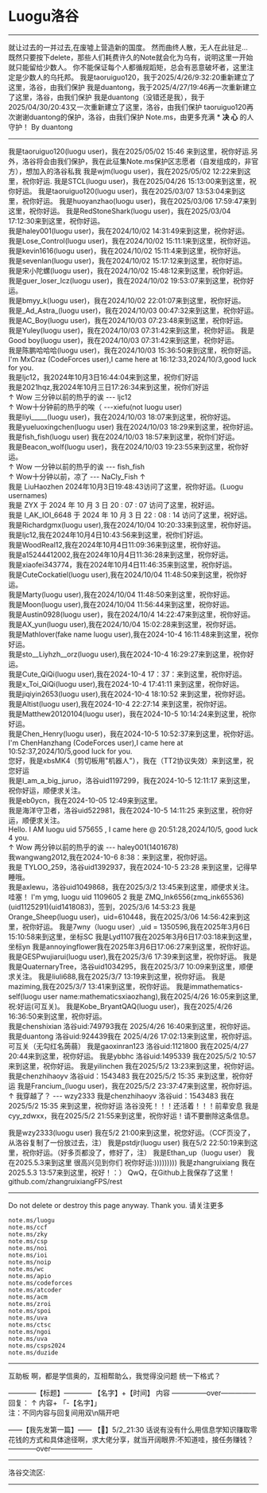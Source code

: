 # **Luogu洛谷**
___________________________________________________________

就让过去的一并过去,在废墟上营造新的国度。
然而曲终人散，无人在此驻足...	
既然只要按下delete，那些人们耗费许久的Note就会化为乌有，说明这里一开始就只能留给少数人。
你不能保证每个人都循规蹈矩，总会有恶意破坏者，这里注定是少数人的乌托邦。
我是taoruiguo120，我于2025/4/26/9:32:20重新建立了这里，洛谷，由我们保护
我是duantong，我于2025/4/27/19:46再一次重新建立了这里，洛谷，由我们保护
我是duantong（没错还是我），我于2025/04/30/20:43又一次重新建立了这里，洛谷，由我们保护
taoruiguo120再次谢谢duantong的保护，洛谷，由我们保护
Note.ms，由更多充满 * **决 心** 的人守护！
By duantong

---------------------------------------------------------------------------------------------------
我是taoruiguo120(luogu user)，我在2025/05/02 15:46 来到这里，祝你好运.另外，洛谷将会由我们保护，我在此征集Note.ms保护区志愿者（自发组成的，非官方），想加入的洛谷私我
我是wjm(luogu user)，我在2025/05/02 12:22来到这里，祝你好运.
我是STCL(luogu user)，我在2025/04/26 15:13:00来到这里，祝你好运。
我是taoruiguo120(luogu user)，我在2025/03/07 13:53:04来到这里，祝你好运。
我是huoyanzhao(luogu user)，我在2025/03/06 17:59:47来到这里，祝你好运。
我是RedStoneShark(luogu user)，我在2025/03/04 17:12:30来到这里，祝你好运。  
我是haley001(luogu user)，我在2024/10/02 14:31:49来到这里，祝你好运。  
我是Lose_Control(luogu user)，我在2024/10/02 15:11:1来到这里，祝你好运。  
我是kevin1616(luogu user)，我在2024/10/02 15:11:4来到这里，祝你好运。  
我是sevenlan(luogu user)，我在2024/10/02 15:17:12来到这里，祝你好运。  
我是宋小陀螺(luogu user)，我在2024/10/02 15:48:12来到这里，祝你好运。  
我是guer_loser_lcz(luogu user)，我在2024/10/02 19:53:07来到这里，祝你好运。  
我是bmyy_k(luogu user)，我在2024/10/02 22:01:07来到这里，祝你好运。  
我是_Ad_Astra_(luogu user)，我在2024/10/03 00:47:32来到这里，祝你好运。  
我是AC_Boy(luogu user)，我在2024/10/03 07:23:48来到这里，祝你好运。  
我是Yuley(luogu user)，我在2024/10/03 07:31:42来到这里，祝你好运。 
 我是Good  boy(luogu user)，我在2024/10/03 07:31:42来到这里，祝你好运。  
我是陈鹏哈哈哈(luogu user)，我在2024/10/03 15:36:50来到这里，祝你好运。  
I'm MxCraz (CodeForces user),I came here at 16:12:33,2024/10/3,good luck for you.  
我是ljc12，我2024年10月3日16:44:04来到这里，祝你们好运  
我是2021hqz,我2024年10月三日17:26:34来到这里，祝你们好运  
							↑ Wow 三分钟以前的热乎的诶  --- ljc12  
                                                        ↑ Wow十分钟前的热乎的唉（  ---xiefu(not luogu user)  
我是liyi_____(luogu user)，我在2024/10/03 18:07来到这里，祝你好运。  
我是yueluoxingchen(luogu user) 我在2024/10/03 18:29来到这里，祝你好运。  
我是fish_fish(luogu user) 我在2024/10/03 18:57来到这里，祝你们好运。  
我是Beacon_wolf(luogu user)，我在2024/10/03 19:23:55来到这里，祝你好运。  
							↑  Wow 一分钟以前的热乎的诶  --- fish_fish  
                                                        ↑  Wow十分钟以前，凉了  --- NaCly_Fish
						$\uparrow$  
我是 LiuHaozhen 2024年10月3日19:48:43访问了这里，祝你好运。(Luogu usernames)  
我是 ZYX 于 2024 年 10 月 3 日 20 : 07 : 07 访问了这里，祝好运。  
我是 I_AK_IOI_6648 于 2024 年 10 月 3 日 22 : 08 : 14 访问了这里，祝好运。  
我是Richardgmx(luogu user),我在2024/10/04 10:20:33来到这里，祝你好运。  
我是ljc12,我在2024年10月4日10:43:56来到这里，祝你们好运。  
我是WoodReal12,我在2024年10月4日11:09:36来到这里，祝你好运。  
我是a15244412002,我在2024年10月4日11:36:28来到这里，祝你好运。  
我是xiaofei343774，我在2024年10月4日11:46:35来到这里，祝你好运。  
我是CuteCockatiel(luogu user),我在2024/10/04 11:48:50来到这里，祝你好运。  
我是Marty(luogu user),我在2024/10/04 11:48:50来到这里，祝你好运。  
我是Moon(luogu user),我在2024/10/04 11:56:44来到这里，祝你好运。  
我是Austin0928(luogu user)，我在2024/10/4 14:22:47来到这里，祝你好运。  
我是AX_yun(luogu user),我在2024/10/04 15:02:28来到这里，祝你好运。  
我是Mathlover(fake name luogu user),我在2024-10-4 16:11:48来到这里，祝你好运。  
我是sto__Liyhzh__orz(luogu user),我在2024-10-4 16:29:27来到这里，祝你好运。  
我是Cute_QiQi(luogu user),我在2024-10-4 17：37：来到这里，祝你好运。  
我是x_Toi_QiQi(luogu user),我在2024-10-4 17:41:11 来到这里，祝你好运。  
我是jiqiyin2653(luogu user),我在2024-10-4 18:10:52 来到这里，祝你好运。  
我是Altist(luogu user),我在2024-10-4 22:27:14 来到这里，祝你好运。	  	
我是Matthew20120104(luogu  user)，我在2024-10-5 10:14:24来到这里，祝你好运。  
我是Chen_Henry(luogu user)，我在2024-10-5 10:52:37来到这里，祝你好运。  
I'm ChenHanzhang (CodeForces user),I came here at 10:52:37,2024/10/5,good luck for you.	  
您好，我是xbsMK4（剪切板用"机器人"），我在（TT2协议失效）来到这里，祝您好运  
我是I_am_a_big_juruo，洛谷uid1197299，我在2024-10-5 12:11:17 来到这里，祝你好运，顺便求关注。	  
我是eb0ycn，我在2024-10-05 12:49来到这里。  	
我是海洋守卫者，洛谷uid522981，我在2024-10-5 14:11:25 来到这里，祝你好运，顺便求关注。  
Hello. I AM luogu uid 575655 , I came here @ 20:51:28,2024/10/5, good luck 4 you.	  
							↑  Wow 两分钟以前的热乎的诶  --- haley001(1401678)  
我wangwang2012,我在2024-10-6 8:38：来到这里，祝你好运。  
我是 TYLOO_259，洛谷uid1392937，我在2024-10-5 23:28 来到这里，记得早睡哦。  
我是axlewu，洛谷uid1049868，我在2025/3/2 13:45来到这里，顺便求关注。
                                                         哇塞！
I'm ymg, luogu uid 1109605 2
我是 ZMQ_Ink6556(zmq_ink65536)(uid1125291)(uid1418083)，签到，2025/3/6 14:53:23
我是Orange_Sheep(luogu user)，uid=610448，我在2025/3/06 14:56:42来到这里，祝你好运。
我是7wny（luogu user）,uid = 1350596,我在2025年3月6日15:10:58来到这里，坐标SC
我是Lyd1107我在2025年3月6日17:03:18来到这里，坐标yn
我是annoyingflower我在2025年3月6日17:06:27来到这里，祝你好运。
我是GESPwujiarui(luogu user),我在2025/3/6 17:39来到这里，祝你好运。
我是
我是QuaternaryTree，洛谷uid1034295，我在2025/3/7 10:09来到这里，顺便求关注。
我是liuli688,我在2025/3/7 13:19来到这里，祝你好运。
我是maziming,我在2025/3/7 13:41来到这里，祝你好运。
我是immathematics-self(luogu user name:mathematicsxiaozhang),我在2025/4/26 16:05来到这里,祝:好运(可互关)。
我是Kobe_BryantQAQ(luogu user)，我在2025/4/26 16:36:50来到这里，祝你好运。  
我是chenshixian 洛谷uid:749793我在 2025/4/26 16:40来到这里，祝你好运。
我是duantong 洛谷uid:924439我在 2025/4/26 17:02:13来到这里，祝你好运。可互关（无勾红名蒟蒻）
我是gaoxinran123 洛谷uid:1121800 我在2025/4/27 20:44来到这里，祝你好运。
我是ybbhc 洛谷uid:1495339 我在2025/5/2 10:57来到这里，祝你好运。
我是yilinchen 我在2025/5/2 13:23来到这里，祝你好运。
我是chenzhihaoyv  洛谷uid：1543483 我在2025/5/2 15:35 来到这里，祝你好运
我是Francium_(luogu user)，我在2025/5/2 23:37:47来到这里，祝你好运。 
							↑  我穿越了？  --- wzy2333
我是chenzhihaoyv  洛谷uid：1543483 我在2025/5/2 15:35 来到这里，祝你好运
                                                              洛谷没死！！！还活着！！！前辈安息
我是cyy_zdwxx，我在2025/5/2 21:55来到这里，祝你好运！请不要删除这条信息。


我是wzy2333(luogu user) 我在5/2 21:00来到这里，祝您好运。（CCF页没了，从洛谷复制了一份放过去，注）
我是pstdjr(luogu user) 我在5/2 22:50:19来到这里，祝你好运。（好多页都没了，修好了，注）
我是Ethan_up（luogu user） 我在2025.5.3来到这里 很高兴见到你们 祝你好运:)))))))))
我是zhangruixiang 我在2025.5.3 13:57来到这里，祝好！：） QwQ，在Github上我保存了这里！
github.com/zhangruixiangFPS/rest
____________________________________________
Do not delete or destroy this page anyway. Thank you.
请关注更多
	
	note.ms/luogu
	note.ms/ccf
	note.ms/zky
	note.ms/csp
	note.ms/noi
	note.ms/ioi
	note.ms/noip
	note.ms/wc
	note.ms/apio
	note.ms/codeforces
	note.ms/atcoder
	note.ms/acm
	note.ms/zroi
	note.ms/spoi
	note.ms/uva
	note.ms/ctsc
	note.ms/ngoi
	note.ms/uva
	note.ms/csps2024
	note.ms/duzide

____________________________________________________________________________________________________________________________________
互助板
啊，都是学信奥的，互相帮助么，我觉得没问题
统一下格式？

————【标题】————
【名字】+【时间】
	内容
—————over—————
回复：
							↑  内容+	「-【名字】」  
注：不同内容与回复间用双\n隔开吧


——【我先发第一篇】——
【🍁】5/2_21:30
	话说有没有什么用信息学知识赚取零花钱的方式和具体途径啊，求大佬分享，就当开阔眼界:不知道哇，接任务赚钱？
————over——————
_________________________________________________________________________________________________________________________
洛谷交流区:


__________________________________________________________________________________________________________________________

